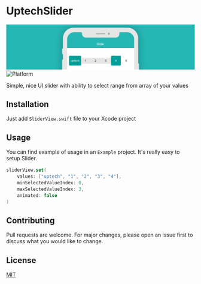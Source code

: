 # UptechSlider
![](slider-main.png)
![Platform](https://img.shields.io/badge/platform-iOS-009E98)

Simple, nice UI slider with ability to select range from array of your values

## Installation

Just add ```SliderView.swift``` file to your Xcode project

## Usage

You can find example of usage in an `Example` project. It's really easy to setup Slider.

```Swift
sliderView.set(
    values: ["uptech", "1", "2", "3", "4"],
    minSelectedValueIndex: 0,
    maxSelectedValueIndex: 3,
    animated: false
)
```

## Contributing
Pull requests are welcome. For major changes, please open an issue first to discuss what you would like to change.

## License
[MIT](./LICENSE.MD)

